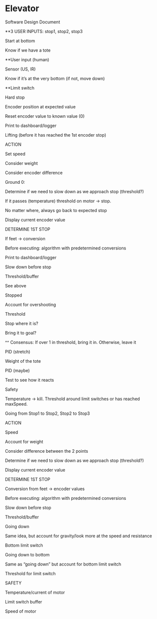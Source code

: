 # Elevator

Software Design Document


**3 USER INPUTS: stop1, stop2, stop3

Start at bottom

Know if we have a tote

**User input (human)

Sensor (US, IR)

Know if it’s at the very bottom (if not, move down)

**Limit switch

Hard stop

Encoder position at expected value

Reset encoder value to known value (0)

Print to dashboard/logger

Lifting (before it has reached the 1st encoder stop)

ACTION

Set speed

Consider weight

Consider encoder difference

Ground 0: 

Determine if we need to slow down as we approach stop (threshold?)

If it passes (temperature) threshold on motor → stop.

No matter where, always go back to expected stop

Display current encoder value

DETERMINE 1ST STOP

If feet → conversion

Before executing: algorithm with predetermined conversions

Print to dashboard/logger

Slow down before stop

Threshold/buffer

See above

Stopped

Account for overshooting

Threshold

Stop where it is?

Bring it to goal?

^^ Consensus: If over 1 in threshold, bring it in. Otherwise, leave it

PID (stretch)

Weight of the tote

PID (maybe)

Test to see how it reacts

Safety

Temperature → kill. Threshold around limit switches or has reached maxSpeed.

Going from Stop1 to Stop2, Stop2 to Stop3

ACTION

Speed

Account for weight

Consider difference between the 2 points

Determine if we need to slow down as we approach stop (threshold?)

Display current encoder value


DETERMINE 1ST STOP

Conversion from feet → encoder values

Before executing: algorithm with predetermined conversions

Slow down before stop

Threshold/buffer

Going down

Same idea, but account for gravity/look more at the speed and resistance 

Bottom limit switch

Going down to bottom

Same as “going down” but account for bottom limit switch

Threshold for limit switch

SAFETY

Temperature/current of motor

Limit switch buffer

Speed of motor
